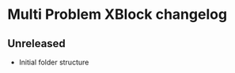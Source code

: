 Multi Problem XBlock changelog
==============================

Unreleased
---------------------------

* Initial folder structure
